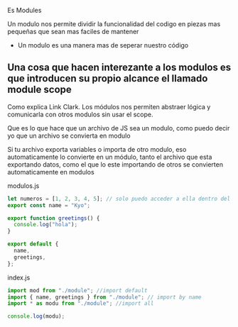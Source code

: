 Es Modules

Un modulo nos permite dividir la funcionalidad
del codigo en piezas mas pequeñas que sean mas faciles de mantener

- Un modulo es una manera mas de seperar nuestro código

## Una cosa que hacen interezante a los modulos es que introducen su propio alcance el llamado module scope

Como explica Link Clark. Los módulos nos permiten abstraer lógica y comunicarla
con otros modulos sin usar el scope.

Que es lo que hace que un archivo de JS sea un modulo, como puedo
decir yo que un archivo se convierta en modulo

Si tu archivo exporta variables o importa de otro modulo, eso automaticamente
lo convierte en un módulo, tanto el archivo que esta exportando datos, como el
que lo este importando de otros se convierten automaticamente en modulos

modulos.js

```js
let numeros = [1, 2, 3, 4, 5]; // solo puedo acceder a ella dentro del módulo
export const name = "Kyo";

export function greetings() {
  console.log("hola");
}

export default {
  name,
  greetings,
};
```

index.js

```js
import mod from "./module"; //import default
import { name, greetings } from "./module"; // import by name
import * as modu from "./module"; //import all

console.log(modu);
```
